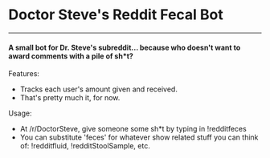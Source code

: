 # Doctor Steve's Reddit Fecal Bot

---

#### A small bot for Dr. Steve's subreddit... because who doesn't want to award comments with a pile of sh\*t?

Features:

* Tracks each user's amount given and received.
* That's pretty much it, for now.

Usage:

* At /r/DoctorSteve, give someone some sh\*t by typing in !redditfeces
* You can substitute 'feces' for whatever show related stuff you can think of: !redditfluid, !redditStoolSample, etc.
